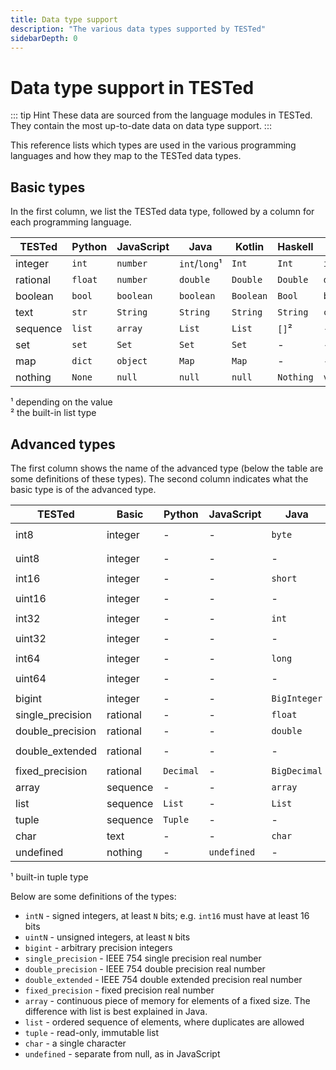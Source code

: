 ```yaml
---
title: Data type support
description: "The various data types supported by TESTed"
sidebarDepth: 0
---
```


# Data type support in TESTed

::: tip Hint
These data are sourced from the language modules in TESTed.
They contain the most up-to-date data on data type support.
:::

This reference lists which types are used in the various programming languages and how they map to the TESTed data types.

## Basic types

In the first column, we list the TESTed data type, followed by a column for each programming language.

| TESTed   | Python  | JavaScript | Java          | Kotlin    | Haskell   | C        | Bash   |
|----------|---------|------------|---------------|-----------|-----------|----------|--------|
| integer  | `int`   | `number`   | `int`/`long`¹ | `Int`     | `Int`     | `int`    | -      |
| rational | `float` | `number`   | `double`      | `Double`  | `Double`  | `double` | -      |
| boolean  | `bool`  | `boolean`  | `boolean`     | `Boolean` | `Bool`    | `bool`   | -      |
| text     | `str`   | `String`   | `String`      | `String`  | `String`  | `char*`  | `text` |
| sequence | `list`  | `array`    | `List`        | `List`    | `[]`²     | -        | -      |
| set      | `set`   | `Set`      | `Set`         | `Set`     | -         | -        | -      |
| map      | `dict`  | `object`   | `Map`         | `Map`     | -         | -        | -      |
| nothing  | `None`  | `null`     | `null`        | `null`    | `Nothing` | `void`   | -      |

¹ depending on the value  
² the built-in list type

## Advanced types

The first column shows the name of the advanced type (below the table are some definitions of these types).
The second column indicates what the basic type is of the advanced type.

| TESTed           | Basic    | Python    | JavaScript  | Java         | Kotlin       | Haskell            | C                | Bash |
|------------------|----------|-----------|-------------|--------------|--------------|--------------------|------------------|------|
| int8             | integer  | -         | -           | `byte`       | `Byte`       | `Data.Int.Int8`    | `signed char`    | -    |
| uint8            | integer  | -         | -           | -            | `UByte`      | `Data.Word.Word8`  | `unsigned char`  | -    |
| int16            | integer  | -         | -           | `short`      | `Short`      | `Data.Int.Int16`   | `short`          | -    |
| uint16           | integer  | -         | -           | -            | `UShort`     | `Data.Word.Word16` | `unsigned short` | -    |
| int32            | integer  | -         | -           | `int`        | `Int`        | `Data.Int.Int32`   | `int`            | -    |
| uint32           | integer  | -         | -           | -            | `UInt`       | `Data.Word.Word32` | `unsigned int`   | -    |
| int64            | integer  | -         | -           | `long`       | `Long`       | `Data.Int.Int64`   | `long`           | -    |
| uint64           | integer  | -         | -           | -            | `ULong`      | `Data.Word.Word64` | `unsigned long`  | -    |
| bigint           | integer  | -         | -           | `BigInteger` | `BigInteger` | -                  | -                | -    |
| single_precision | rational | -         | -           | `float`      | `Float`      | `Float`            | `float`          | -    |
| double_precision | rational | -         | -           | `double`     | `Double`     | `Double`           | `double`         | -    |
| double_extended  | rational | -         | -           | -            | -            | -                  | `double double`  | -    |
| fixed_precision  | rational | `Decimal` | -           | `BigDecimal` | `BigDecimal` | `Decimal`          | -                | -    |
| array            | sequence | -         | -           | `array`      | `Array`      | -                  | -                | -    |
| list             | sequence | `List`    | -           | `List`       | `List`       | `                  | -                | -    |
| tuple            | sequence | `Tuple`   | -           | -            | -            | `()`¹              | -                | -    |
| char             | text     | -         | -           | `char`       | `Char`       | `Char`             | `char`           | -    |
| undefined        | nothing  | -         | `undefined` | -            | -            | -                  | -                | -    |

¹ built-in tuple type

Below are some definitions of the types:

- `intN` - signed integers, at least `N` bits; e.g. `int16` must have at least 16 bits
- `uintN` - unsigned integers, at least `N` bits
- `bigint` - arbitrary precision integers
- `single_precision` - IEEE 754 single precision real number
- `double_precision` - IEEE 754 double precision real number
- `double_extended` - IEEE 754 double extended precision real number
- `fixed_precision` - fixed precision real number
- `array` - continuous piece of memory for elements of a fixed size. The difference with list is best explained in Java.
- `list` - ordered sequence of elements, where duplicates are allowed
- `tuple` - read-only, immutable list
- `char` - a single character
- `undefined` - separate from null, as in JavaScript
